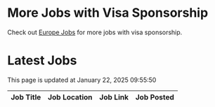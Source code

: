 # More Jobs with Visa Sponsorship

Check out [Europe Jobs](https://github.com/sureshparimi/europejobs#latest-jobs) for more jobs with visa sponsorship.

# Latest Jobs

This page is updated at January 22, 2025 09:55:50

| Job Title | Job Location | Job Link | Job Posted |
| --- | --- | --- | --- |
